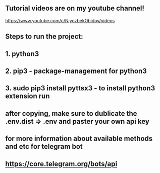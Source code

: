 ## Tutorial videos are on my youtube channel!
https://www.youtube.com/c/NiyozbekObidov/videos

## Steps to run the project: 

## 1. python3
## 2. pip3 - package-management for python3
## 3. sudo pip3 install pyttsx3 - to install python3 extension run 

## after copying, make sure to dublicate the .env.dist => .env and paster your own api key

## for more information about available methods and etc for telegram bot 
## https://core.telegram.org/bots/api



